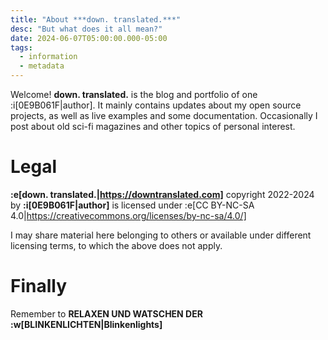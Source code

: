 ```yaml
---
title: "About ***down. translated.***"
desc: "But what does it all mean?"
date: 2024-06-07T05:00:00.000-05:00
tags:
  - information
  - metadata
---
```


Welcome! **down. translated.** is the blog and portfolio of one
:i[0E9B061F|author]. It mainly contains updates about my open source
projects, as well as live examples and some documentation. Occasionally I post
about old sci-fi magazines and other topics of personal interest.

# Legal

**:e[down. translated.|https://downtranslated.com]** copyright 2022-2024 by
**:i[0E9B061F|author]** is licensed under :e[CC BY-NC-SA 4.0|https://creativecommons.org/licenses/by-nc-sa/4.0/]

I may share material here belonging to others or available under different
licensing terms, to which the above does not apply.

# Finally

Remember to **RELAXEN UND WATSCHEN DER :w[BLINKENLICHTEN|Blinkenlights]**
